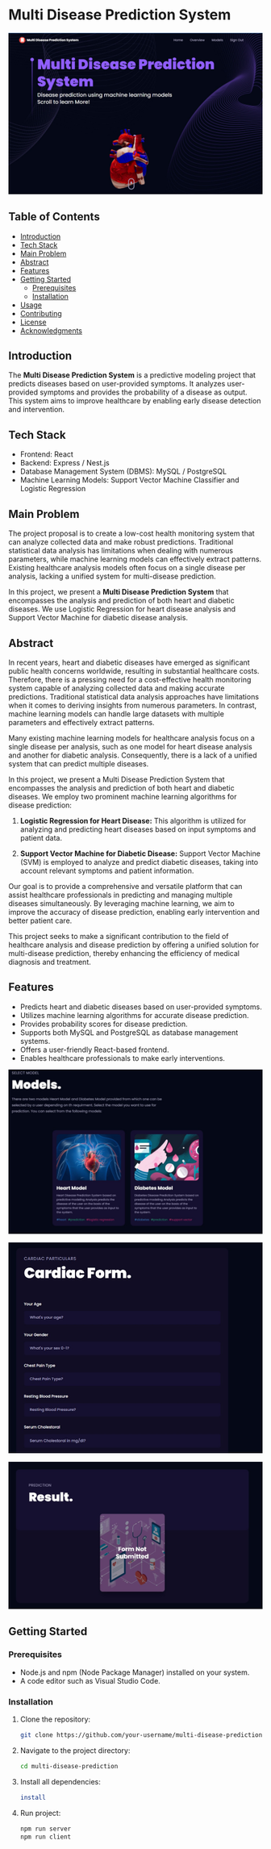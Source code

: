 # Multi Disease Prediction System

![Project Banner](./Project_Images/1.jpg)

## Table of Contents

- [Introduction](#introduction)
- [Tech Stack](#tech-stack)
- [Main Problem](#main-problem)
- [Abstract](#abstract)
- [Features](#features)
- [Getting Started](#getting-started)
  - [Prerequisites](#prerequisites)
  - [Installation](#installation)
- [Usage](#usage)
- [Contributing](#contributing)
- [License](#license)
- [Acknowledgments](#acknowledgments)

## Introduction

The **Multi Disease Prediction System** is a predictive modeling project that predicts diseases based on user-provided symptoms. It analyzes user-provided symptoms and provides the probability of a disease as output. This system aims to improve healthcare by enabling early disease detection and intervention.

## Tech Stack

- Frontend: React
- Backend: Express / Nest.js
- Database Management System (DBMS): MySQL / PostgreSQL
- Machine Learning Models: Support Vector Machine Classifier and Logistic Regression

## Main Problem

The project proposal is to create a low-cost health monitoring system that can analyze collected data and make robust predictions. Traditional statistical data analysis has limitations when dealing with numerous parameters, while machine learning models can effectively extract patterns. Existing healthcare analysis models often focus on a single disease per analysis, lacking a unified system for multi-disease prediction.

In this project, we present a **Multi Disease Prediction System** that encompasses the analysis and prediction of both heart and diabetic diseases. We use Logistic Regression for heart disease analysis and Support Vector Machine for diabetic disease analysis.

## Abstract

In recent years, heart and diabetic diseases have emerged as significant public health concerns worldwide, resulting in substantial healthcare costs. Therefore, there is a pressing need for a cost-effective health monitoring system capable of analyzing collected data and making accurate predictions. Traditional statistical data analysis approaches have limitations when it comes to deriving insights from numerous parameters. In contrast, machine learning models can handle large datasets with multiple parameters and effectively extract patterns. 

Many existing machine learning models for healthcare analysis focus on a single disease per analysis, such as one model for heart disease analysis and another for diabetic analysis. Consequently, there is a lack of a unified system that can predict multiple diseases. 

In this project, we present a Multi Disease Prediction System that encompasses the analysis and prediction of both heart and diabetic diseases. We employ two prominent machine learning algorithms for disease prediction:

1. **Logistic Regression for Heart Disease:** This algorithm is utilized for analyzing and predicting heart diseases based on input symptoms and patient data.

2. **Support Vector Machine for Diabetic Disease:** Support Vector Machine (SVM) is employed to analyze and predict diabetic diseases, taking into account relevant symptoms and patient information.

Our goal is to provide a comprehensive and versatile platform that can assist healthcare professionals in predicting and managing multiple diseases simultaneously. By leveraging machine learning, we aim to improve the accuracy of disease prediction, enabling early intervention and better patient care. 

This project seeks to make a significant contribution to the field of healthcare analysis and disease prediction by offering a unified solution for multi-disease prediction, thereby enhancing the efficiency of medical diagnosis and treatment.

## Features

- Predicts heart and diabetic diseases based on user-provided symptoms.
- Utilizes machine learning algorithms for accurate disease prediction.
- Provides probability scores for disease prediction.
- Supports both MySQL and PostgreSQL as database management systems.
- Offers a user-friendly React-based frontend.
- Enables healthcare professionals to make early interventions.

![Model Selection](./Project_Images/2.jpg)

![Form Submission](./Project_Images/3.jpg)

![Result](./Project_Images/4.jpg)

## Getting Started

### Prerequisites

- Node.js and npm (Node Package Manager) installed on your system.
- A code editor such as Visual Studio Code.

### Installation

1. Clone the repository:

   ```sh
   git clone https://github.com/your-username/multi-disease-prediction.git

2. Navigate to the project directory:

    ```sh
    cd multi-disease-prediction

3.  Install all dependencies:

    ```sh
    install

4. Run project:

    ```sh
    npm run server
    npm run client

